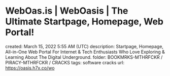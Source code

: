 # WebOas.is | WebOasis | The Ultimate Startpage, Homepage, Web Portal!

created: March 15, 2022 5:55 AM (UTC)
description: Startpage, Homepage, All-in-One Web Portal For Internet & Tech Enthusiasts Who Love Exploring & Learning About The Digital Underground.
folder: BOOKMRKS-MTHRFCKR / PIRACY-MTHRFCKR / CRACKS
tags: software cracks
url: https://oasis.h7x.co/wo